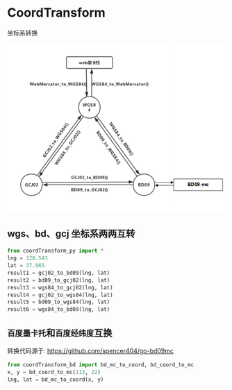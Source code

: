 # CoordTransform

坐标系转换

![frame](./frame.png)

## wgs、bd、gcj 坐标系两两互转

```python
from coordTransform_py import *
lng = 128.543
lat = 37.065
result1 = gcj02_to_bd09(lng, lat)
result2 = bd09_to_gcj02(lng, lat)
result3 = wgs84_to_gcj02(lng, lat)
result4 = gcj02_to_wgs84(lng, lat)
result5 = bd09_to_wgs84(lng, lat)
result6 = wgs84_to_bd09(lng, lat)
```

## `百度墨卡托`和`百度经纬度`互换

转换代码源于: https://github.com/spencer404/go-bd09mc

```python
from coordTransform_bd import bd_mc_to_coord, bd_coord_to_mc
x, y = bd_coord_to_mc(113, 22)
lng, lat = bd_mc_to_coord(x, y)
```
